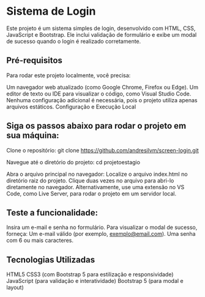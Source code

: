 # Sistema de Login

Este projeto é um sistema simples de login, desenvolvido com HTML, CSS, JavaScript e Bootstrap. Ele inclui validação de formulário e exibe um modal de sucesso quando o login é realizado corretamente.

## Pré-requisitos

Para rodar este projeto localmente, você precisa:

Um navegador web atualizado (como Google Chrome, Firefox ou Edge).
Um editor de texto ou IDE para visualizar o código, como Visual Studio Code.
Nenhuma configuração adicional é necessária, pois o projeto utiliza apenas arquivos estáticos.
Configuração e Execução Local

## Siga os passos abaixo para rodar o projeto em sua máquina:

Clone o repositório:
git clone https://github.com/andresilvm/screen-login.git

Navegue até o diretório do projeto:
cd projetoestagio

Abra o arquivo principal no navegador:
Localize o arquivo index.html no diretório raiz do projeto.
Clique duas vezes no arquivo para abri-lo diretamente no navegador.
Alternativamente, use uma extensão no VS Code, como Live Server, para rodar o projeto em um servidor local.

## Teste a funcionalidade:

Insira um e-mail e senha no formulário.
Para visualizar o modal de sucesso, forneça:
Um e-mail válido (por exemplo, exemplo@email.com).
Uma senha com 6 ou mais caracteres.

## Tecnologias Utilizadas

HTML5
CSS3 (com Bootstrap 5 para estilização e responsividade)
JavaScript (para validação e interatividade)
Bootstrap 5 (para modal e layout)
